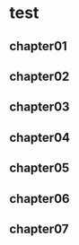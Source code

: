 # test

## chapter01

## chapter02

## chapter03

## chapter04

## chapter05

## chapter06

## chapter07

